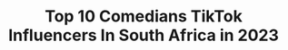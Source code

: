 ---
title: Top 10 Comedians TikTok Influencers In South Africa in 2023
description: >-
  Find top comedians TikTok influencers in South Africa in 2023. Most popular hashtags: #fyp #comedy #tiktoksouthafrica #funny.
platform: TikTok
hits: 16
text_top: Analyze the most popular TikTok profiles on inBeat.
text_bottom: Our database aggregates 16 TikTok influencers like this in South Africa for you to connect with.
profiles:
  - username: "prevreddy"
    fullname: >-
      PrevReddy
    bio: >-
      24 • Comedian • South Africa • Subscribe to my YouTube channel!
    location: "South Africa"
    followers: 99700
    engagement: 1471
    commentsToLikes: 0.015637
    id: ck921axothl2w0j78sdgv3yqq
    verified: true
    hashtags: "#comedy, #southafrica, #indian, #funny"
  - username: "therealdopest"
    fullname: >-
      DOPESTCHIQQ
    bio: >-
      An icon, a comedian, a performer SOUTH AFRICA 🇿🇦 84050 SNAP👻: DOPESTCHIQQ
    location: "South Africa"
    followers: 315300
    engagement: 1107
    commentsToLikes: 0.016090
    id: ck921ajoehhga0j78gb0xrjha
    verified: true
    hashtags: "#fyp, #southafrica, #viral, #sing"
  - username: "remarkable_tyson"
    fullname: >-
      remarkable_tyson😋
    bio: >-
      🙀☔🐹 Comedian 😂ll Influencer IG: @remarkable_tyson 📺Enjoy Me 📺
    location: "South Africa"
    followers: 9808
    engagement: 739
    commentsToLikes: 0.020677
    id: cka8exaxpzqwf0i78nhxd0wrt
    verified: false
    hashtags: "#tiktoksouthafrca, #duet, #celebratemzansi, #remarkable"
  - username: "kelsjonas"
    fullname: >-
      Kelly Jonas
    bio: >-
      Introvert Gemini Your favorite comedian 😜
    location: "South Africa"
    followers: 4629
    engagement: 497
    commentsToLikes: 0.026225
    id: ckdc3bxjbgcjv0j23wqxsd8s5
    verified: false
    hashtags: "#fyp, #coloredcomedy, #foryourpage, #tylerperry"
  - username: "stella_dlangz"
    fullname: >-
      stella_dlangz
    bio: >-
      Actress | Comedian | Choreographer I just wanna make you smile. 😘
    location: "South Africa"
    followers: 220400
    engagement: 987
    commentsToLikes: 0.015016
    id: ckbkrhuufm37t0j23fqvpmekq
    verified: true
    hashtags: "#fyp, #impresssions, #facezoom, #mzansidance"
  - username: "keshanchetty"
    fullname: >-
      Keshan Chetty
    bio: >-
      🇿🇦 Actor || Comedian || Occasional Dancer ||
    location: "South Africa"
    followers: 5627
    engagement: 698
    commentsToLikes: 0.015356
    id: ckbbijsji72270j23q5lqv4gd
    verified: false
    hashtags: "#tiktokdurban, #15svines, #tiktoksouthafrica, #viralvideo"
  - username: "mrpizzasocks"
    fullname: >-
      Shain Van Der Schyff
    bio: >-
      CEO of finding your birthday twin🎂🎉 And Owner of being Shadowbanned🥺💕 👁👅👁
    location: "South Africa"
    followers: 10100
    engagement: 1085
    commentsToLikes: 0.143943
    id: ckb9r8fotnoic0j236jw2rjzm
    verified: false
    hashtags: "#tiktoksouthafrica, #trending, #wapchallenge, #like"
  - username: "ethanbobmckay"
    fullname: >-
      EthanBobMckay
    bio: >-
      Like and subscribe. Wait, this is TikTok never mind. Cpt, South Africa 🇿🇦
    location: "South Africa"
    followers: 5561
    engagement: 1184
    commentsToLikes: 0.024524
    id: ckb9r8k6jnp3t0j23uknco98m
    verified: false
    hashtags: "#laugh, #southafrica, #fyp, #relatable"
  - username: "garth217"
    fullname: >-
      Garth van Rooyen
    bio: >-
      PLEASE FOLLOW MY 🇿🇦🇿🇦YouTube🇿🇦🇿🇦 I Will FOLLOW BACK ↘⬇↙
    location: "South Africa"
    followers: 153100
    engagement: 676
    commentsToLikes: 0.095292
    id: ck8hrbtz181ev0j78iropy01e
    verified: false
    hashtags: "#viralsound, #comedy, #shoutout, #tiktokusa"
  - username: "agirlnamedcassidy"
    fullname: >-
      Cassidy Nicholson
    bio: >-
      FOLLOW MY IG: agirlnamedcassidy SUBSCRIBE TO MY YOUTUBE: A GIRL NAMED CASSIDY
    location: "South Africa"
    followers: 81000
    engagement: 1032
    commentsToLikes: 0.014080
    id: ckdhhjxl2y3x10j23bc3ve87e
    verified: false
    hashtags: "#bestmzanzimemer, #constantiamom, #moms, #relatable"
---